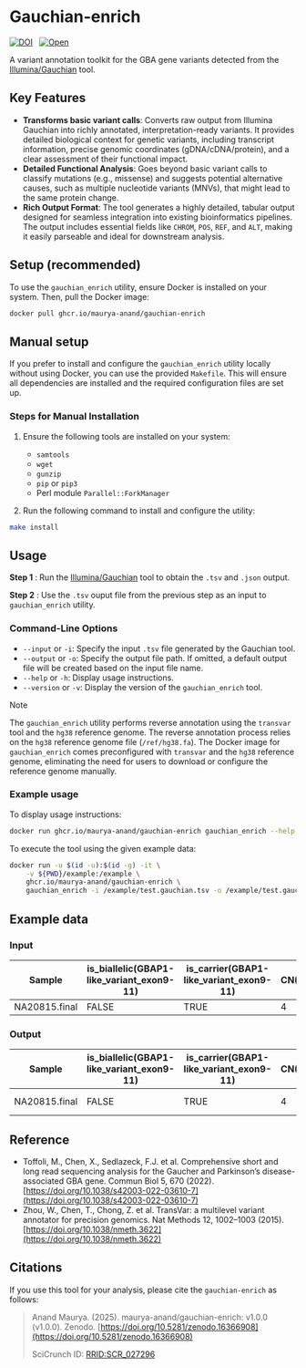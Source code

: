 # Gauchian-enrich

[![DOI](https://img.shields.io/badge/DOI-10.5281%2Fzenodo.16366908-blue?style=flat-square)](https://doi.org/10.5281/zenodo.16366908)&nbsp;&nbsp;
[![Open](https://img.shields.io/badge/RRID-SCR_027296-blue?style=flat-square)](https://scicrunch.org/resolver/RRID:SCR_027296)

A variant annotation toolkit for the GBA gene variants detected from the [Illumina/Gauchian](https://github.com/Illumina/Gauchian) tool.

## Key Features

- **Transforms basic variant calls**: Converts raw output from Illumina Gauchian into richly annotated, interpretation-ready variants.  It provides detailed biological context for genetic variants, including transcript information, precise genomic coordinates (gDNA/cDNA/protein), and a clear assessment of their functional impact.
- **Detailed Functional Analysis**: Goes beyond basic variant calls to classify mutations (e.g., missense) and suggests potential alternative causes, such as multiple nucleotide variants (MNVs), that might lead to the same protein change.
- **Rich Output Format**: The tool generates a highly detailed, tabular output designed for seamless integration into existing bioinformatics pipelines. The output includes essential fields like `CHROM`, `POS`, `REF`, and `ALT`, making it easily parseable and ideal for downstream analysis.

## Setup (recommended)

To use the `gauchian_enrich` utility, ensure Docker is installed on your system. Then, pull the Docker image:

```bash
docker pull ghcr.io/maurya-anand/gauchian-enrich
```

## Manual setup

If you prefer to install and configure the `gauchian_enrich` utility locally without using Docker, you can use the provided `Makefile`. This will ensure all dependencies are installed and the required configuration files are set up.

### Steps for Manual Installation

1. Ensure the following tools are installed on your system:
   - `samtools`
   - `wget`
   - `gunzip`
   - `pip` or `pip3`
   - Perl module `Parallel::ForkManager`

2. Run the following command to install and configure the utility:

```bash
make install
```

## Usage

**Step 1** : Run the [Illumina/Gauchian](https://github.com/Illumina/Gauchian) tool to obtain the `.tsv` and `.json` output.

**Step 2** : Use the `.tsv` ouput file from the previous step as an input to `gauchian_enrich` utility.

### Command-Line Options

- `--input` or `-i`: Specify the input `.tsv` file generated by the Gauchian tool.
- `--output` or `-o`: Specify the output file path. If omitted, a default output file will be created based on the input file name.
- `--help` or `-h`: Display usage instructions.
- `--version` or `-v`: Display the version of the `gauchian_enrich` tool.

>[!Note]
> The `gauchian_enrich` utility performs reverse annotation using the `transvar` tool and the `hg38` reference genome.
> The reverse annotation process relies on the `hg38` reference genome file (`/ref/hg38.fa`). The Docker image for `gauchian_enrich` comes preconfigured with `transvar` and the `hg38` reference genome, eliminating the need for users to download or configure the reference genome manually.

### Example usage

To display usage instructions:

```bash
docker run ghcr.io/maurya-anand/gauchian-enrich gauchian_enrich --help
```

To execute the tool using the given example data:

```bash
docker run -u $(id -u):$(id -g) -it \
    -v ${PWD}/example:/example \
    ghcr.io/maurya-anand/gauchian-enrich \
    gauchian_enrich -i /example/test.gauchian.tsv -o /example/test.gauchian.annotated.tsv
```

## Example data

### Input

| Sample           | is_biallelic(GBAP1-like_variant_exon9-11) | is_carrier(GBAP1-like_variant_exon9-11) | CN(GBA+GBAP1) | deletion_breakpoint_in_GBA | GBAP1-like_variant_exon9-11 | other_unphased_variants |
|-------------------|------------------------------------------|------------------------------------------|---------------|-----------------------------|-----------------------------|--------------------------|
| NA20815.final     | FALSE                                    | TRUE                                     | 4             | N/A                         | L483P/

### Output

| Sample         | is_biallelic(GBAP1-like_variant_exon9-11) | is_carrier(GBAP1-like_variant_exon9-11) | CN(GBA+GBAP1) | deletion_breakpoint_in_GBA | GBAP1-like_variant_exon9-11 | other_unphased_variants | input      | transcript                    | gene | strand | coordinates(gDNA/cDNA/protein)                          | region                   | info                                                                                                                                                                                                                                                                                                                      | CHROM | POS       | REF | ALT |
|----------------|--------------------------------------------|------------------------------------------|----------------|-----------------------------|------------------------------|--------------------------|------------|----------------------------------|------|--------|---------------------------------------------------------|--------------------------|---------------------------------------------------------------------------------------------------------------------------------------------------------------------------------------------------------------------------------------------------------------------------------------------------------------------------|--------|------------|-----|-----|
| NA20815.final  | FALSE                                      | TRUE                                     | 4              | N/A                         | L483P/                       | None                     | GBA:L483P | NM_001005742.2 (protein_coding) | GBA  | -      | chr1:g.155235252A>G/c.1448T>C/p.L483P                  | inside_[cds_in_exon_11] | CSQN=Missense;reference_codon=CTG;candidate_codons=CCT,CCG,CCA,CCC;candidate_mnv_variants=chr1:g.155235251_155235252delCAinsAG,chr1:g.155235251_155235252delCAinsTG,chr1:g.155235251_155235252delCAinsGG;dbxref=GeneID:2629,HGNC:HGNC:4177,MIM:606463;aliases=NP_001005742;source=RefSeq | chr1   | 155235252 | A   | G   |

## Reference

- Toffoli, M., Chen, X., Sedlazeck, F.J. et al. Comprehensive short and long read sequencing analysis for the Gaucher and Parkinson’s disease-associated GBA gene. Commun Biol 5, 670 (2022). [https://doi.org/10.1038/s42003-022-03610-7](https://doi.org/10.1038/s42003-022-03610-7)
- Zhou, W., Chen, T., Chong, Z. et al. TransVar: a multilevel variant annotator for precision genomics. Nat Methods 12, 1002–1003 (2015). [https://doi.org/10.1038/nmeth.3622](https://doi.org/10.1038/nmeth.3622)

## Citations

If you use this tool for your analysis, please cite the `gauchian-enrich` as follows:

> Anand Maurya. (2025). maurya-anand/gauchian-enrich: v1.0.0 (v1.0.0). Zenodo. [https://doi.org/10.5281/zenodo.16366908](https://doi.org/10.5281/zenodo.16366908)
>
> SciCrunch ID: [RRID:SCR_027296](https://scicrunch.org/resolver/RRID:SCR_027296)
